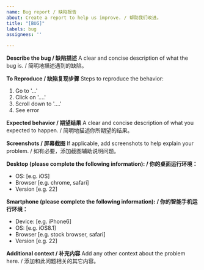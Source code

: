 ```yaml
---
name: Bug report / 缺陷报告
about: Create a report to help us improve. / 帮助我们改进。
title: "[BUG]"
labels: bug
assignees: ''

---
```


**Describe the bug / 缺陷描述**
A clear and concise description of what the bug is. / 简明地描述遇到的缺陷。

**To Reproduce / 缺陷复现步骤**
Steps to reproduce the behavior:
1. Go to '...'
2. Click on '....'
3. Scroll down to '....'
4. See error

**Expected behavior / 期望结果**
A clear and concise description of what you expected to happen. / 简明地描述你所期望的结果。

**Screenshots / 屏幕截图**
If applicable, add screenshots to help explain your problem. / 如有必要，添加截图辅助说明问题。

**Desktop (please complete the following information): / 你的桌面运行环境：**
 - OS: [e.g. iOS]
 - Browser [e.g. chrome, safari]
 - Version [e.g. 22]

**Smartphone (please complete the following information): / 你的智能手机运行环境：**
 - Device: [e.g. iPhone6]
 - OS: [e.g. iOS8.1]
 - Browser [e.g. stock browser, safari]
 - Version [e.g. 22]

**Additional context / 补充内容**
Add any other context about the problem here. / 添加和此问题相关的其它内容。
